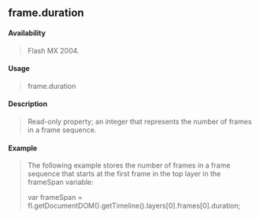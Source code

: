 ## frame.duration

#### Availability

> Flash MX 2004.

#### Usage

> frame.duration

#### Description

> Read-only property; an integer that represents the number of frames in a frame sequence.

#### Example

> The following example stores the number of frames in a frame sequence that starts at the first frame in the top layer in the frameSpan variable:
>
> var frameSpan = fl.getDocumentDOM().getTimeline().layers\[0\].frames\[0\].duration;

